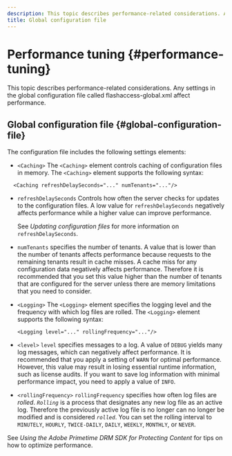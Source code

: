 ```yaml
---
description: This topic describes performance-related considerations. Any settings in the global configuration file called flashaccess-global.xml affect performance.
title: Global configuration file
---
```


# Performance tuning {#performance-tuning}

This topic describes performance-related considerations. Any settings in the global configuration file called flashaccess-global.xml affect performance.

## Global configuration file {#global-configuration-file}

The configuration file includes the following settings elements:

* `<Caching>` The `<Caching>` element controls caching of configuration files in memory. The `<Caching>` element supports the following syntax: 

```
  <Caching refreshDelaySeconds="..." numTenants="..."/>
```

* `refreshDelaySeconds` Controls how often the server checks for updates to the configuration files. A low value for `refreshDelaySeconds` negatively affects performance while a higher value can improve performance.

  See *Updating configuration files* for more information on `refreshDelaySeconds`.

* `numTenants` specifies the number of tenants. A value that is lower than the number of tenants affects performance because requests to the remaining tenants result in cache misses. A cache miss for any configuration data negatively affects performance. Therefore it is recommended that you set this value higher than the number of tenants that are configured for the server unless there are memory limitations that you need to consider.

* `<Logging>` The `<Logging>` element specifies the logging level and the frequency with which log files are rolled. The `<Logging>` element supports the following syntax: 

  ```
  <Logging level="..." rollingFrequency="..."/>
  ```

* `<level>`  `level` specifies messages to a log. A value of `DEBUG` yields many log messages, which can negatively affect performance. It is recommended that you apply a setting of `WARN` for optimal performance. However, this value may result in losing essential runtime information, such as license audits. If you want to save log information with minimal performance impact, you need to apply a value of `INFO`.

* `<rollingFrequency>`  `rollingFrequency` specifies how often log files are *rolled*. *`Rolling`* is a process that designates any new log file as an active log. Therefore the previously active log file is no longer can no longer be modified and is considered *`rolled`*. You can set the rolling interval to `MINUTELY`, `HOURLY`, `TWICE-DAILY`, `DAILY`, `WEEKLY`, `MONTHLY`, or `NEVER`.

See *Using the Adobe Primetime DRM SDK for Protecting Content* for tips on how to optimize performance.